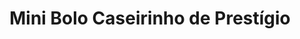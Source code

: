 ---
title: Mini Bolo Caseirinho de Prestígio
description: 
category: Bolos
subcategory: Caseirinhos
flavor: Prestígio
price: 12
---